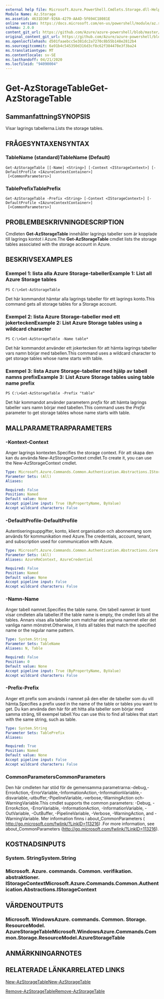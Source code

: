 ```yaml
---
external help file: Microsoft.Azure.PowerShell.Cmdlets.Storage.dll-Help.xml
Module Name: Az.Storage
ms.assetid: 4631D36F-926A-4279-AA4D-5F694C18081E
online version: https://docs.microsoft.com/en-us/powershell/module/az.storage/get-azstoragetable
schema: 2.0.0
content_git_url: https://github.com/Azure/azure-powershell/blob/master/src/Storage/Storage.Management/help/Get-AzStorageTable.md
original_content_git_url: https://github.com/Azure/azure-powershell/blob/master/src/Storage/Storage.Management/help/Get-AzStorageTable.md
ms.openlocfilehash: d501faaebcc5e381dc2a7270c8b55b148e2812b4
ms.sourcegitcommit: 6a91b4c545350d316d3cf8c62f384478e3f3ba24
ms.translationtype: MT
ms.contentlocale: sv-SE
ms.lasthandoff: 04/21/2020
ms.locfileid: "94090004"
---
```

# <span data-ttu-id="b0666-101">Get-AzStorageTable</span><span class="sxs-lookup"><span data-stu-id="b0666-101">Get-AzStorageTable</span></span>

## <span data-ttu-id="b0666-102">Sammanfattning</span><span class="sxs-lookup"><span data-stu-id="b0666-102">SYNOPSIS</span></span>
<span data-ttu-id="b0666-103">Visar lagrings tabellerna.</span><span class="sxs-lookup"><span data-stu-id="b0666-103">Lists the storage tables.</span></span>

## <span data-ttu-id="b0666-104">FRÅGESYNTAXEN</span><span class="sxs-lookup"><span data-stu-id="b0666-104">SYNTAX</span></span>

### <span data-ttu-id="b0666-105">TableName (standard)</span><span class="sxs-lookup"><span data-stu-id="b0666-105">TableName (Default)</span></span>
```
Get-AzStorageTable [[-Name] <String>] [-Context <IStorageContext>] [-DefaultProfile <IAzureContextContainer>]
 [<CommonParameters>]
```

### <span data-ttu-id="b0666-106">TablePrefix</span><span class="sxs-lookup"><span data-stu-id="b0666-106">TablePrefix</span></span>
```
Get-AzStorageTable -Prefix <String> [-Context <IStorageContext>] [-DefaultProfile <IAzureContextContainer>]
 [<CommonParameters>]
```

## <span data-ttu-id="b0666-107">PROBLEMBESKRIVNING</span><span class="sxs-lookup"><span data-stu-id="b0666-107">DESCRIPTION</span></span>
<span data-ttu-id="b0666-108">Cmdleten **Get-AzStorageTable** innehåller lagrings tabeller som är kopplade till lagrings kontot i Azure.</span><span class="sxs-lookup"><span data-stu-id="b0666-108">The **Get-AzStorageTable** cmdlet lists the storage tables associated with the storage account in Azure.</span></span>

## <span data-ttu-id="b0666-109">BESKRIVS</span><span class="sxs-lookup"><span data-stu-id="b0666-109">EXAMPLES</span></span>

### <span data-ttu-id="b0666-110">Exempel 1: lista alla Azure Storage-tabeller</span><span class="sxs-lookup"><span data-stu-id="b0666-110">Example 1: List all Azure Storage tables</span></span>
```
PS C:\>Get-AzStorageTable
```

<span data-ttu-id="b0666-111">Det här kommandot hämtar alla lagrings tabeller för ett lagrings konto.</span><span class="sxs-lookup"><span data-stu-id="b0666-111">This command gets all storage tables for a Storage account.</span></span>

### <span data-ttu-id="b0666-112">Exempel 2: lista Azure Storage-tabeller med ett jokertecken</span><span class="sxs-lookup"><span data-stu-id="b0666-112">Example 2: List Azure Storage tables using a wildcard character</span></span>
```
PS C:\>Get-AzStorageTable -Name table*
```

<span data-ttu-id="b0666-113">Det här kommandot använder ett jokertecken för att hämta lagrings tabeller vars namn börjar med tabellen.</span><span class="sxs-lookup"><span data-stu-id="b0666-113">This command uses a wildcard character to get storage tables whose name starts with table.</span></span>

### <span data-ttu-id="b0666-114">Exempel 3: lista Azure Storage-tabeller med hjälp av tabell namns prefix</span><span class="sxs-lookup"><span data-stu-id="b0666-114">Example 3: List Azure Storage tables using table name prefix</span></span>
```
PS C:\>Get-AzStorageTable -Prefix "table"
```

<span data-ttu-id="b0666-115">Det här kommandot använder parametern *prefix* för att hämta lagrings tabeller vars namn börjar med tabellen.</span><span class="sxs-lookup"><span data-stu-id="b0666-115">This command uses the *Prefix* parameter to get storage tables whose name starts with table.</span></span>

## <span data-ttu-id="b0666-116">MALLPARAMETRAR</span><span class="sxs-lookup"><span data-stu-id="b0666-116">PARAMETERS</span></span>

### <span data-ttu-id="b0666-117">-Kontext</span><span class="sxs-lookup"><span data-stu-id="b0666-117">-Context</span></span>
<span data-ttu-id="b0666-118">Anger lagrings kontexten.</span><span class="sxs-lookup"><span data-stu-id="b0666-118">Specifies the storage context.</span></span>
<span data-ttu-id="b0666-119">För att skapa den kan du använda New-AzStorageContext cmdlet.</span><span class="sxs-lookup"><span data-stu-id="b0666-119">To create it, you can use the New-AzStorageContext cmdlet.</span></span>

```yaml
Type: Microsoft.Azure.Commands.Common.Authentication.Abstractions.IStorageContext
Parameter Sets: (All)
Aliases:

Required: False
Position: Named
Default value: None
Accept pipeline input: True (ByPropertyName, ByValue)
Accept wildcard characters: False
```

### <span data-ttu-id="b0666-120">-DefaultProfile</span><span class="sxs-lookup"><span data-stu-id="b0666-120">-DefaultProfile</span></span>
<span data-ttu-id="b0666-121">Autentiseringsuppgifter, konto, klient organisation och abonnemang som används för kommunikation med Azure.</span><span class="sxs-lookup"><span data-stu-id="b0666-121">The credentials, account, tenant, and subscription used for communication with Azure.</span></span>

```yaml
Type: Microsoft.Azure.Commands.Common.Authentication.Abstractions.Core.IAzureContextContainer
Parameter Sets: (All)
Aliases: AzureRmContext, AzureCredential

Required: False
Position: Named
Default value: None
Accept pipeline input: False
Accept wildcard characters: False
```

### <span data-ttu-id="b0666-122">-Namn</span><span class="sxs-lookup"><span data-stu-id="b0666-122">-Name</span></span>
<span data-ttu-id="b0666-123">Anger tabell namnet.</span><span class="sxs-lookup"><span data-stu-id="b0666-123">Specifies the table name.</span></span>
<span data-ttu-id="b0666-124">Om tabell namnet är tomt visar cmdleten alla tabeller.</span><span class="sxs-lookup"><span data-stu-id="b0666-124">If the table name is empty, the cmdlet lists all the tables.</span></span>
<span data-ttu-id="b0666-125">Annars visas alla tabeller som matchar det angivna namnet eller det vanliga namn mönstret.</span><span class="sxs-lookup"><span data-stu-id="b0666-125">Otherwise, it lists all tables that match the specified name or the regular name pattern.</span></span>

```yaml
Type: System.String
Parameter Sets: TableName
Aliases: N, Table

Required: False
Position: 0
Default value: None
Accept pipeline input: True (ByPropertyName, ByValue)
Accept wildcard characters: False
```

### <span data-ttu-id="b0666-126">-Prefix</span><span class="sxs-lookup"><span data-stu-id="b0666-126">-Prefix</span></span>
<span data-ttu-id="b0666-127">Anger ett prefix som används i namnet på den eller de tabeller som du vill hämta.</span><span class="sxs-lookup"><span data-stu-id="b0666-127">Specifies a prefix used in the name of the table or tables you want to get.</span></span>
<span data-ttu-id="b0666-128">Du kan använda den här för att hitta alla tabeller som börjar med samma sträng, till exempel tabell.</span><span class="sxs-lookup"><span data-stu-id="b0666-128">You can use this to find all tables that start with the same string, such as table.</span></span>

```yaml
Type: System.String
Parameter Sets: TablePrefix
Aliases:

Required: True
Position: Named
Default value: None
Accept pipeline input: False
Accept wildcard characters: False
```

### <span data-ttu-id="b0666-129">CommonParameters</span><span class="sxs-lookup"><span data-stu-id="b0666-129">CommonParameters</span></span>
<span data-ttu-id="b0666-130">Den här cmdleten har stöd för de gemensamma parametrarna:-debug,-ErrorAction,-ErrorVariable,-InformationAction,-InformationVariable,-disvariable,-utbuffer,-PipelineVariable,-verbose,-WarningAction och-WarningVariable.</span><span class="sxs-lookup"><span data-stu-id="b0666-130">This cmdlet supports the common parameters: -Debug, -ErrorAction, -ErrorVariable, -InformationAction, -InformationVariable, -OutVariable, -OutBuffer, -PipelineVariable, -Verbose, -WarningAction, and -WarningVariable.</span></span> <span data-ttu-id="b0666-131">Mer information finns i about_CommonParameters ( http://go.microsoft.com/fwlink/?LinkID=113216) .</span><span class="sxs-lookup"><span data-stu-id="b0666-131">For more information, see about_CommonParameters (http://go.microsoft.com/fwlink/?LinkID=113216).</span></span>

## <span data-ttu-id="b0666-132">KOSTNADS</span><span class="sxs-lookup"><span data-stu-id="b0666-132">INPUTS</span></span>

### <span data-ttu-id="b0666-133">System. String</span><span class="sxs-lookup"><span data-stu-id="b0666-133">System.String</span></span>

### <span data-ttu-id="b0666-134">Microsoft. Azure. commands. Common. verifikation. abstraktioner. IStorageContext</span><span class="sxs-lookup"><span data-stu-id="b0666-134">Microsoft.Azure.Commands.Common.Authentication.Abstractions.IStorageContext</span></span>

## <span data-ttu-id="b0666-135">VÄRDEN</span><span class="sxs-lookup"><span data-stu-id="b0666-135">OUTPUTS</span></span>

### <span data-ttu-id="b0666-136">Microsoft. WindowsAzure. commands. Common. Storage. ResourceModel. AzureStorageTable</span><span class="sxs-lookup"><span data-stu-id="b0666-136">Microsoft.WindowsAzure.Commands.Common.Storage.ResourceModel.AzureStorageTable</span></span>

## <span data-ttu-id="b0666-137">ANMÄRKNINGAR</span><span class="sxs-lookup"><span data-stu-id="b0666-137">NOTES</span></span>

## <span data-ttu-id="b0666-138">RELATERADE LÄNKAR</span><span class="sxs-lookup"><span data-stu-id="b0666-138">RELATED LINKS</span></span>

[<span data-ttu-id="b0666-139">New-AzStorageTable</span><span class="sxs-lookup"><span data-stu-id="b0666-139">New-AzStorageTable</span></span>](./New-AzStorageTable.md)

[<span data-ttu-id="b0666-140">Remove-AzStorageTable</span><span class="sxs-lookup"><span data-stu-id="b0666-140">Remove-AzStorageTable</span></span>](./Remove-AzStorageTable.md)


